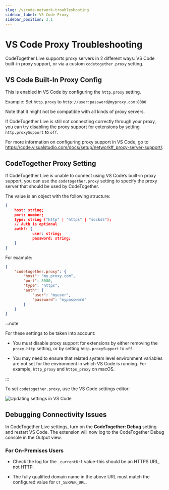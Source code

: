 ```yaml
---
slug: /vscode-network-troubleshooting
sidebar_label: VS Code Proxy
sidebar_position: 3.1
---
```


# VS Code Proxy Troubleshooting

CodeTogether Live supports proxy servers in 2 different ways: VS Code built-in proxy support, or via a custom `codetogether.proxy` setting.

## VS Code Built-In Proxy Config

This is enabled in VS Code by configuring the `http.proxy` setting.

Example: Set `http.proxy` to `http://user:password@myproxy.com:8080`

Note that it might not be compatible with all kinds of proxy servers.

If CodeTogether Live is still not connecting correctly through your proxy, you can try disabling the proxy support for extensions by setting `http.proxySupport` to `off`.

For more information on configuring proxy support in VS Code, go to <https://code.visualstudio.com/docs/setup/network#_proxy-server-support/>.

## CodeTogether Proxy Setting

If CodeTogether Live is unable to connect using VS Code’s built-in proxy support, you can use the `codetogether.proxy` setting to specify the proxy server that should be used by CodeTogether.

The value is an object with the following structure:

```json
{
    host: string;
    port: number;
    type: string ("http" | "https" | "socks5");
    // Auth is optional
    auth?: {
            user: string;
            password: string;
    }
}
```

For example:

```json
{
    "codetogether.proxy": {
        "host": "my.proxy.com",
        "port": 8080,
        "type": "https",
        "auth": {
            "user": "myuser",
            "password": "mypassword"
        }
    }
}
```

:::note

For these settings to be taken into account:

- You must disable proxy support for extensions by either removing the `proxy.http` setting, or by setting `http.proxySupport` to `off`.

- You may need to ensure that related system level environment variables are not set for the environment in which VS Code is running. For example, `http_proxy` and `https_proxy` on macOS.

:::

To set `codetogether.proxy`, use the VS Code settings editor:

![Updating settings in VS Code](/img/vscode-network-troubleshooting/ctproxy.png)

## Debugging Connectivity Issues

In CodeTogether Live settings, turn on the **CodeTogether: Debug** setting and restart VS Code. The extension will now log to the CodeTogether Debug console in the Output view.

### For On-Premises Users

- Check the log for the `_currentUrl` value-this should be an HTTPS URL, not HTTP.

- The fully qualified domain name in the above URL must match the configured value for `CT_SERVER_URL`.